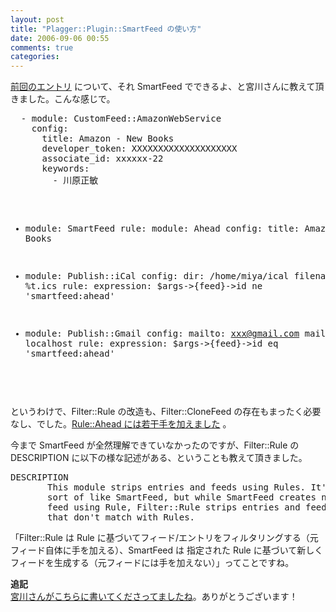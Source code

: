 ```yaml
---
layout: post
title: "Plagger::Plugin::SmartFeed の使い方"
date: 2006-09-06 00:55
comments: true
categories: 
---
```

<p>
<a class="ext-link" href="http://mizzy.org/program/filter_rule_and_filter_clone_feed.html"><span class="icon"></span>前回のエントリ</a> について、それ SmartFeed でできるよ、と宮川さんに教えて頂きました。こんな感じで。
</p>
<pre class="wiki">
  - module: CustomFeed::AmazonWebService
    config:
      title: Amazon - New Books
      developer_token: XXXXXXXXXXXXXXXXXXXX
      associate_id: xxxxxx-22
      keywords:
        - 川原正敏

  - module: SmartFeed
    rule:
      module: Ahead
    config:
      title: Amazon - New Books

  - module: Publish::iCal
    config:
      dir: /home/miya/ical
      filename: %t.ics
    rule:
      expression: $args->{feed}->id ne 'smartfeed:ahead'

  - module: Publish::Gmail
    config:
      mailto:   xxx@gmail.com
      mailfrom: xxx@mizzy.org
      mailroute:
        via: smtp
        host: localhost
    rule:
      expression: $args->{feed}->id eq 'smartfeed:ahead'
</pre>
<p>
というわけで、Filter::Rule の改造も、Filter::CloneFeed の存在もまったく必要なし、でした。<a class="ext-link" href="http://trac.mizzy.org/public/changeset/260"><span class="icon"></span>Rule::Ahead には若干手を加えました</a> 。
</p>
<p>
今まで SmartFeed が全然理解できていなかったのですが、Filter::Rule の DESCRIPTION に以下の様な記述がある、ということも教えて頂きました。
</p>
<pre class="wiki">
DESCRIPTION
       This module strips entries and feeds using Rules. It's
       sort of like SmartFeed, but while SmartFeed creates new
       feed using Rule, Filter::Rule strips entries and feeds
       that don't match with Rules.
</pre>
<p>
「Filter::Rule は Rule に基づいてフィード/エントリをフィルタリングする（元フィード自体に手を加える）、SmartFeed は 指定された Rule に基づいて新しくフィードを生成する（元フィードには手を加えない）」ってことですね。
</p>
<p>
<strong>追記</strong><br />
<a class="ext-link" href="http://subtech.g.hatena.ne.jp/miyagawa/20060906"><span class="icon"></span>宮川さんがこちらに書いてくださってましたね</a>。ありがとうございます！
</p>